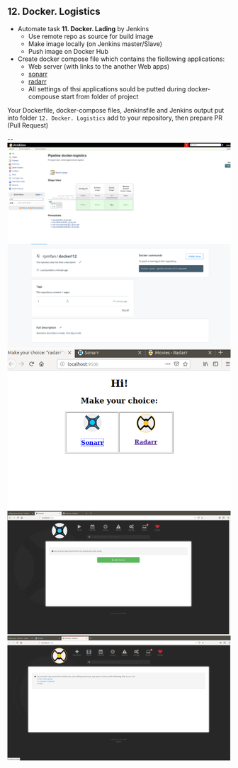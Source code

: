 ## 12. Docker. Logistics

- Automate task **11. Docker. Lading** by Jenkins
    - Use remote repo as source for build image
    - Make image locally (on Jenkins master/Slave)
    - Push image on Docker Hub
- Create docker compose file which contains the fiollowing applications:
    - Web server (with links to the another Web apps)
    - [sonarr](https://sonarr.tv/)
    - [radarr](https://radarr.video/)
    - All settings of thsi applications sould be putted during docker-compouse start from folder of project


Your Dockerfile, docker-compose files, Jenkinsfile and Jenkins output put into folder `12. Docker. Logistics` add to your repository, then prepare PR (Pull Request)

--
![](./img/docker-logistics-1.png)
![](./img/docker-logistics-1.1.png)
![](./img/docker-logistics-2.png)
![](./img/docker-logistics-2.1.png)
![](./img/docker-logistics-2.2.png)
